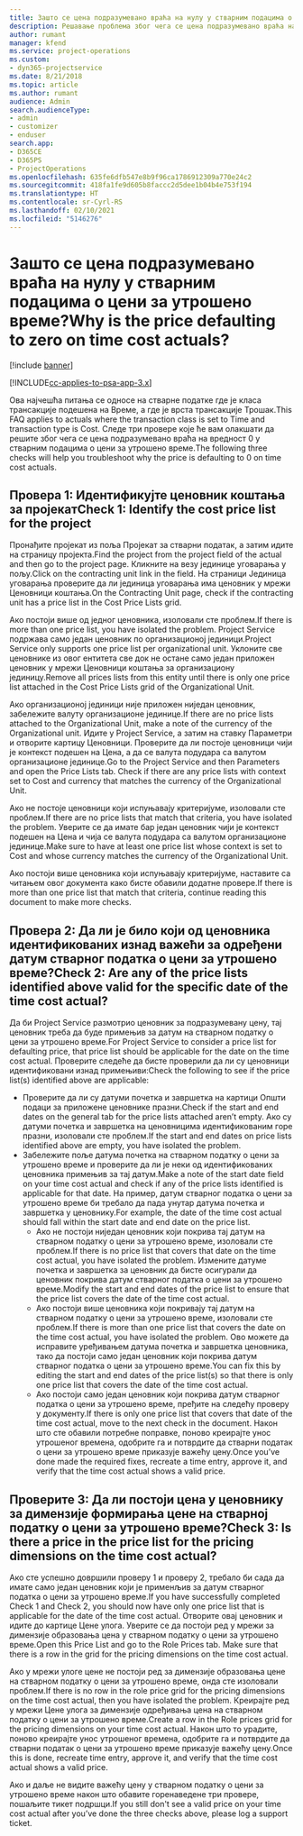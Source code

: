 ```yaml
---
title: Зашто се цена подразумевано враћа на нулу у стварним подацима о цени за утрошено време?
description: Решавање проблема због чега се цена подразумевано враћа на 0 у стварним подацима о цени за утрошено време.
author: rumant
manager: kfend
ms.service: project-operations
ms.custom:
- dyn365-projectservice
ms.date: 8/21/2018
ms.topic: article
ms.author: rumant
audience: Admin
search.audienceType:
- admin
- customizer
- enduser
search.app:
- D365CE
- D365PS
- ProjectOperations
ms.openlocfilehash: 635fe6dfb547e8b9f96ca1786912309a770e24c2
ms.sourcegitcommit: 418fa1fe9d605b8faccc2d5dee1b04b4e753f194
ms.translationtype: HT
ms.contentlocale: sr-Cyrl-RS
ms.lasthandoff: 02/10/2021
ms.locfileid: "5146276"
---
```

# <a name="why-is-the-price-defaulting-to-zero-on-time-cost-actuals"></a><span data-ttu-id="2b271-103">Зашто се цена подразумевано враћа на нулу у стварним подацима о цени за утрошено време?</span><span class="sxs-lookup"><span data-stu-id="2b271-103">Why is the price defaulting to zero on time cost actuals?</span></span>

[!include [banner](../includes/psa-now-project-operations.md)]

[!INCLUDE[cc-applies-to-psa-app-3.x](../includes/cc-applies-to-psa-app-3x.md)]

<span data-ttu-id="2b271-104">Ова најчешћа питања се односе на стварне податке где је класа трансакције подешена на Време, а где је врста трансакције Трошак.</span><span class="sxs-lookup"><span data-stu-id="2b271-104">This FAQ applies to actuals where the transaction class is set to Time and transaction type is Cost.</span></span> <span data-ttu-id="2b271-105">Следе три провере које ће вам олакшати да решите због чега се цена подразумевано враћа на вредност 0 у стварним подацима о цени за утрошено време.</span><span class="sxs-lookup"><span data-stu-id="2b271-105">The following three checks will help you troubleshoot why the price is defaulting to 0 on time cost actuals.</span></span>
 
## <a name="check-1-identify-the-cost-price-list-for-the-project"></a><span data-ttu-id="2b271-106">Провера 1: Идентификујте ценовник коштања за пројекат</span><span class="sxs-lookup"><span data-stu-id="2b271-106">Check 1: Identify the cost price list for the project</span></span>

<span data-ttu-id="2b271-107">Пронађите пројекат из поља Пројекат за стварни податак, а затим идите на страницу пројекта.</span><span class="sxs-lookup"><span data-stu-id="2b271-107">Find the project from the project field of the actual and then go to the project page.</span></span> <span data-ttu-id="2b271-108">Кликните на везу јединице уговарања у пољу.</span><span class="sxs-lookup"><span data-stu-id="2b271-108">Click on the contracting unit link in the field.</span></span> <span data-ttu-id="2b271-109">На страници Јединица уговарања проверите да ли јединица уговарања има ценовник у мрежи Ценовници коштања.</span><span class="sxs-lookup"><span data-stu-id="2b271-109">On the Contracting Unit page, check if the contracting unit has a price list in the Cost Price Lists grid.</span></span>

<span data-ttu-id="2b271-110">Ако постоји више од једног ценовника, изоловали сте проблем.</span><span class="sxs-lookup"><span data-stu-id="2b271-110">If there is more than one price list, you have isolated the problem.</span></span> <span data-ttu-id="2b271-111">Project Service подржава само један ценовник по организационој јединици.</span><span class="sxs-lookup"><span data-stu-id="2b271-111">Project Service only supports one price list per organizational unit.</span></span> <span data-ttu-id="2b271-112">Уклоните све ценовнике из овог ентитета све док не остане само један приложен ценовник у мрежи Ценовници коштања за организациону јединицу.</span><span class="sxs-lookup"><span data-stu-id="2b271-112">Remove all prices lists from this entity until there is only one price list attached in the Cost Price Lists grid of the Organizational Unit.</span></span>

<span data-ttu-id="2b271-113">Ако организационој јединици није приложен ниједан ценовник, забележите валуту организационе јединице.</span><span class="sxs-lookup"><span data-stu-id="2b271-113">If there are no price lists attached to the Organizational Unit, make a note of the currency of the Organizational unit.</span></span> <span data-ttu-id="2b271-114">Идите у Project Service, а затим на ставку Параметри и отворите картицу Ценовници. Проверите да ли постоје ценовници чији је контекст подешен на Цена, а да се валута подудара са валутом организационе јединице.</span><span class="sxs-lookup"><span data-stu-id="2b271-114">Go to the Project Service and then Parameters and open the Price Lists tab. Check if there are any price lists with context set to Cost and currency that matches the currency of the Organizational Unit.</span></span>
 
<span data-ttu-id="2b271-115">Ако не постоје ценовници који испуњавају критеријуме, изоловали сте проблем.</span><span class="sxs-lookup"><span data-stu-id="2b271-115">If there are no price lists that match that criteria, you have isolated the problem.</span></span> <span data-ttu-id="2b271-116">Уверите се да имате бар један ценовник чији је контекст подешен на Цена и чија се валута подудара са валутом организационе јединице.</span><span class="sxs-lookup"><span data-stu-id="2b271-116">Make sure to have at least one price list whose context is set to Cost and whose currency matches the currency of the Organizational Unit.</span></span>

<span data-ttu-id="2b271-117">Ако постоји више ценовника који испуњавају критеријуме, наставите са читањем овог документа како бисте обавили додатне провере.</span><span class="sxs-lookup"><span data-stu-id="2b271-117">If there is more than one price list that match that criteria, continue reading this document to make more checks.</span></span>

## <a name="check-2-are-any-of-the-price-lists-identified-above-valid-for-the-specific-date-of-the-time-cost-actual"></a><span data-ttu-id="2b271-118">Провера 2: Да ли је било који од ценовника идентификованих изнад важећи за одређени датум стварног податка о цени за утрошено време?</span><span class="sxs-lookup"><span data-stu-id="2b271-118">Check 2: Are any of the price lists identified above valid for the specific date of the time cost actual?</span></span>

<span data-ttu-id="2b271-119">Да би Project Service размотрио ценовник за подразумевану цену, тај ценовник треба да буде примењив за датум на стварном податку о цени за утрошено време.</span><span class="sxs-lookup"><span data-stu-id="2b271-119">For Project Service to consider a price list for defaulting price, that price list should be applicable for the date on the time cost actual.</span></span> <span data-ttu-id="2b271-120">Проверите следеће да бисте проверили да ли су ценовници идентификовани изнад примењиви:</span><span class="sxs-lookup"><span data-stu-id="2b271-120">Check the following to see if the price list(s) identified above are applicable:</span></span>

- <span data-ttu-id="2b271-121">Проверите да ли су датуми почетка и завршетка на картици Општи подаци за приложене ценовнике празни.</span><span class="sxs-lookup"><span data-stu-id="2b271-121">Check if the start and end dates on the general tab for the price lists attached aren’t empty.</span></span> <span data-ttu-id="2b271-122">Ако су датуми почетка и завршетка на ценовницима идентификованим горе празни, изоловали сте проблем.</span><span class="sxs-lookup"><span data-stu-id="2b271-122">If the start and end dates on price lists identified above are empty, you have isolated the problem.</span></span> 
- <span data-ttu-id="2b271-123">Забележите поље датума почетка на стварном податку о цени за утрошено време и проверите да ли је неки од идентификованих ценовника примењив за тај датум.</span><span class="sxs-lookup"><span data-stu-id="2b271-123">Make a note of the start date field on your time cost actual and check if any of the price lists identified is applicable for that date.</span></span> <span data-ttu-id="2b271-124">На пример, датум стварног податка о цени за утрошено време би требало да пада унутар датума почетка и завршетка у ценовнику.</span><span class="sxs-lookup"><span data-stu-id="2b271-124">For example, the date of the time cost actual should fall within the start date and end date on the price list.</span></span> 
    - <span data-ttu-id="2b271-125">Ако не постоји ниједан ценовник који покрива тај датум на стварном податку о цени за утрошено време, изоловали сте проблем.</span><span class="sxs-lookup"><span data-stu-id="2b271-125">If there is no price list that covers that date on the time cost actual, you have isolated the problem.</span></span> <span data-ttu-id="2b271-126">Измените датуме почетка и завршетка за ценовник да бисте осигурали да ценовник покрива датум стварног податка о цени за утрошено време.</span><span class="sxs-lookup"><span data-stu-id="2b271-126">Modify the start and end dates of the price list to ensure that the price list covers the date of the time cost actual.</span></span> 
    - <span data-ttu-id="2b271-127">Ако постоји више ценовника који покривају тај датум на стварном податку о цени за утрошено време, изоловали сте проблем.</span><span class="sxs-lookup"><span data-stu-id="2b271-127">If there is more than one price list that covers the date on the time cost actual, you have isolated the problem.</span></span> <span data-ttu-id="2b271-128">Ово можете да исправите уређивањем датума почетка и завршетка ценовника, тако да постоји само један ценовник који покрива датум стварног податка о цени за утрошено време.</span><span class="sxs-lookup"><span data-stu-id="2b271-128">You can fix this by editing the start and end dates of the price list(s) so that there is only one price list that covers the date of the time cost actual.</span></span> 
    - <span data-ttu-id="2b271-129">Ако постоји само један ценовник који покрива датум стварног податка о цени за утрошено време, пређите на следећу проверу у документу.</span><span class="sxs-lookup"><span data-stu-id="2b271-129">If there is only one price list that covers that date of the time cost actual, move to the next check in the document.</span></span>
<span data-ttu-id="2b271-130">Након што сте обавили потребне поправке, поново креирајте унос утрошеног времена, одобрите га и потврдите да стварни податак о цени за утрошено време приказује важећу цену.</span><span class="sxs-lookup"><span data-stu-id="2b271-130">Once you’ve done made the required fixes, recreate a time entry, approve it, and verify that the time cost actual shows a valid price.</span></span>

## <a name="check-3-is-there-a-price-in-the-price-list-for-the-pricing-dimensions-on-the-time-cost-actual"></a><span data-ttu-id="2b271-131">Проверите 3: Да ли постоји цена у ценовнику за димензије формирања цене на стварној податку о цени за утрошено време?</span><span class="sxs-lookup"><span data-stu-id="2b271-131">Check 3: Is there a price in the price list for the pricing dimensions on the time cost actual?</span></span>

<span data-ttu-id="2b271-132">Ако сте успешно довршили проверу 1 и проверу 2, требало би сада да имате само један ценовник који је применљив за датум стварног податка о цени за утрошено време.</span><span class="sxs-lookup"><span data-stu-id="2b271-132">If you have successfully completed Check 1 and Check 2, you should now have only one price list that is applicable for the date of the time cost actual.</span></span> <span data-ttu-id="2b271-133">Отворите овај ценовник и идите до картице Цене улога. Уверите се да постоји ред у мрежи за димензије образовања цена у стварном податку о цени за утрошено време.</span><span class="sxs-lookup"><span data-stu-id="2b271-133">Open this Price List and go to the Role Prices tab. Make sure that there is a row in the grid for the pricing dimensions on the time cost actual.</span></span>

<span data-ttu-id="2b271-134">Ако у мрежи улоге цене не постоји ред за димензије образовања цене на стварном податку о цени за утрошено време, онда сте изоловали проблем.</span><span class="sxs-lookup"><span data-stu-id="2b271-134">If there is no row in the role price grid for the pricing dimensions on the time cost actual, then you have isolated the problem.</span></span> <span data-ttu-id="2b271-135">Креирајте ред у мрежи Цене улога за димензије одређивања цена на стварном податку о цени за утрошено време.</span><span class="sxs-lookup"><span data-stu-id="2b271-135">Create a row in the Role prices grid for the pricing dimensions on your time cost actual.</span></span> <span data-ttu-id="2b271-136">Након што то урадите, поново креирајте унос утрошеног времена, одобрите га и потврдите да стварни податак о цени за утрошено време приказује важећу цену.</span><span class="sxs-lookup"><span data-stu-id="2b271-136">Once this is done, recreate time entry, approve it, and verify that the time cost actual shows a valid price.</span></span>
 
<span data-ttu-id="2b271-137">Ако и даље не видите важећу цену у стварном податку о цени за утрошено време након што обавите горенаведене три провере, пошаљите тикет подршци.</span><span class="sxs-lookup"><span data-stu-id="2b271-137">If you still don't see a valid price on your time cost actual after you’ve done the three checks above, please log a support ticket.</span></span>



